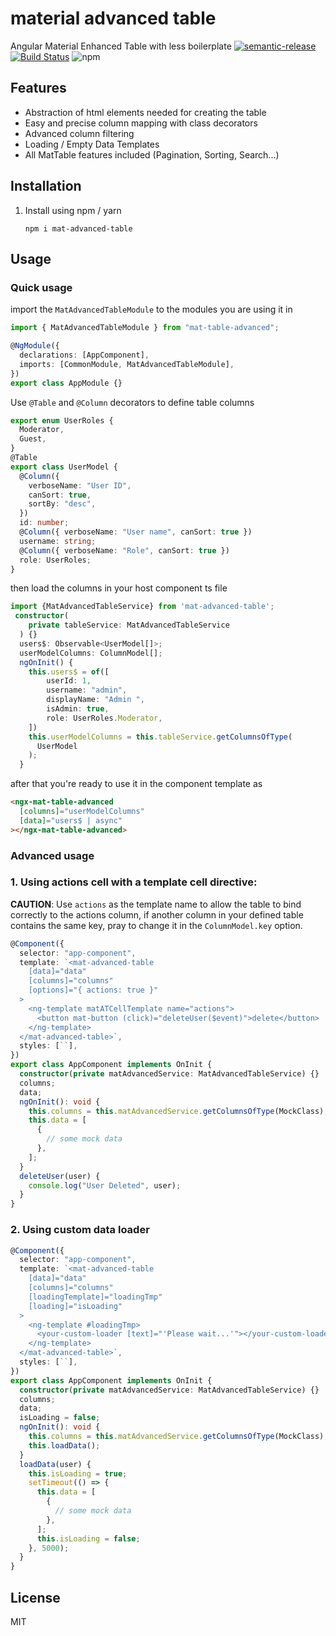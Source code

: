 # material advanced table

Angular Material Enhanced Table with less boilerplate [![semantic-release](https://img.shields.io/badge/%20%20%F0%9F%93%A6%F0%9F%9A%80-semantic--release-e10079.svg)](https://github.com/semantic-release/semantic-release) [![Build Status](https://travis-ci.org/oauthentik/mat-advanced-table.svg?branch=master)](https://travis-ci.org/oauthentik/mat-advanced-table) ![npm](https://img.shields.io/npm/v/mat-advanced-table)

## Features

- Abstraction of html elements needed for creating the table
- Easy and precise column mapping with class decorators
- Advanced column filtering
- Loading / Empty Data Templates
- All MatTable features included (Pagination, Sorting, Search...)

## Installation

1. Install using npm / yarn

   ```shell
   npm i mat-advanced-table
   ```

## Usage

### Quick usage

import the `MatAdvancedTableModule` to the modules you are using it in

```typescript
import { MatAdvancedTableModule } from "mat-table-advanced";

@NgModule({
  declarations: [AppComponent],
  imports: [CommonModule, MatAdvancedTableModule],
})
export class AppModule {}
```

Use `@Table` and `@Column` decorators to define table columns

```typescript
export enum UserRoles {
  Moderator,
  Guest,
}
@Table
export class UserModel {
  @Column({
    verboseName: "User ID",
    canSort: true,
    sortBy: "desc",
  })
  id: number;
  @Column({ verboseName: "User name", canSort: true })
  username: string;
  @Column({ verboseName: "Role", canSort: true })
  role: UserRoles;
}
```

then load the columns in your host component ts file

```typescript
import {MatAdvancedTableService} from 'mat-advanced-table';
 constructor(
    private tableService: MatAdvancedTableService
  ) {}
  users$: Observable<UserModel[]>;
  userModelColumns: ColumnModel[];
  ngOnInit() {
    this.users$ = of([
        userId: 1,
        username: "admin",
        displayName: "Admin ",
        isAdmin: true,
        role: UserRoles.Moderator,
    ])
    this.userModelColumns = this.tableService.getColumnsOfType(
      UserModel
    );
  }
```

after that you're ready to use it in the component template as

```html
<ngx-mat-table-advanced
  [columns]="userModelColumns"
  [data]="users$ | async"
></ngx-mat-table-advanced>
```

### Advanced usage

### 1. Using actions cell with a template cell directive:

**CAUTION**: Use `actions` as the template name to allow the table to bind correctly to the actions column, if another column in your defined table contains the same key, pray to change it in the `ColumnModel.key` option.

```typescript
@Component({
  selector: "app-component",
  template: `<mat-advanced-table
    [data]="data"
    [columns]="columns"
    [options]="{ actions: true }"
  >
    <ng-template matATCellTemplate name="actions">
      <button mat-button (click)="deleteUser($event)">delete</button>
    </ng-template>
  </mat-advanced-table>`,
  styles: [``],
})
export class AppComponent implements OnInit {
  constructor(private matAdvancedService: MatAdvancedTableService) {}
  columns;
  data;
  ngOnInit(): void {
    this.columns = this.matAdvancedService.getColumnsOfType(MockClass);
    this.data = [
      {
        // some mock data
      },
    ];
  }
  deleteUser(user) {
    console.log("User Deleted", user);
  }
}
```

### 2. Using custom data loader

```typescript
@Component({
  selector: "app-component",
  template: `<mat-advanced-table
    [data]="data"
    [columns]="columns"
    [loadingTemplate]="loadingTmp"
    [loading]="isLoading"
  >
    <ng-template #loadingTmp>
      <your-custom-loader [text]="'Please wait...'"></your-custom-loader>
    </ng-template>
  </mat-advanced-table>`,
  styles: [``],
})
export class AppComponent implements OnInit {
  constructor(private matAdvancedService: MatAdvancedTableService) {}
  columns;
  data;
  isLoading = false;
  ngOnInit(): void {
    this.columns = this.matAdvancedService.getColumnsOfType(MockClass);
    this.loadData();
  }
  loadData(user) {
    this.isLoading = true;
    setTimeout(() => {
      this.data = [
        {
          // some mock data
        },
      ];
      this.isLoading = false;
    }, 5000);
  }
}
```

## License

MIT
